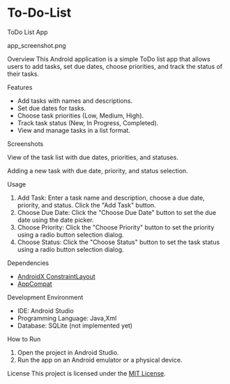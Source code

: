 # To-Do-List
ToDo List App

app_screenshot.png

Overview
This Android application is a simple ToDo list app that allows users to add tasks, set due dates, choose priorities, and track the status of their tasks.

 Features
- Add tasks with names and descriptions.
- Set due dates for tasks.
- Choose task priorities (Low, Medium, High).
- Track task status (New, In Progress, Completed).
- View and manage tasks in a list format.

 Screenshots
 
View of the task list with due dates, priorities, and statuses.
 
Adding a new task with due date, priority, and status selection.

 Usage
1. Add Task: Enter a task name and description, choose a due date, priority, and status. Click the "Add Task" button.
2. Choose Due Date: Click the "Choose Due Date" button to set the due date using the date picker.
3. Choose Priority: Click the "Choose Priority" button to set the priority using a radio button selection dialog.
4. Choose Status: Click the "Choose Status" button to set the task status using a radio button selection dialog.

 Dependencies
- [AndroidX ConstraintLayout](https://developer.android.com/jetpack/androidx/releases/constraintlayout)
- [AppCompat](https://developer.android.com/jetpack/androidx/releases/appcompat)

 Development Environment
- IDE: Android Studio
- Programming Language: Java,Xml
- Database: SQLite (not implemented yet)

 How to Run
1. Open the project in Android Studio.
2. Run the app on an Android emulator or a physical device.

 License
This project is licensed under the [MIT License](LICENSE).

